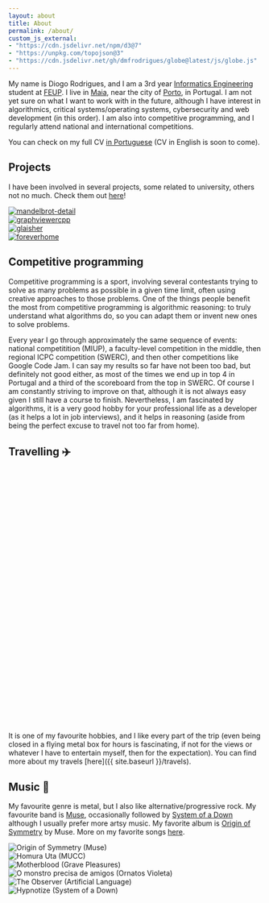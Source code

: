 ```yaml
---
layout: about
title: About
permalink: /about/
custom_js_external:
- "https://cdn.jsdelivr.net/npm/d3@7"
- "https://unpkg.com/topojson@3"
- "https://cdn.jsdelivr.net/gh/dmfrodrigues/globe@latest/js/globe.js"
---
```


My name is Diogo Rodrigues, and I am a 3rd year [Informatics Engineering](https://sigarra.up.pt/feup/en/cur_geral.cur_view?pv_curso_id=742) student at [FEUP](https://sigarra.up.pt/feup/en/WEB_PAGE.INICIAL). I live in [Maia](https://en.wikipedia.org/wiki/Maia,_Portugal), near the city of [Porto](https://en.wikipedia.org/wiki/Porto), in Portugal. I am not yet sure on what I want to work with in the future, although I have interest in algorithmics, critical systems/operating systems, cybersecurity and web development (in this order). I am also into competitive programming, and I regularly attend national and international competitions.

You can check on my full CV [in Portuguese](https://drive.google.com/uc?id=12vRqYdYs_r6E22g_MHJ5Fm8FdlEDVQVn) (CV in English is soon to come).

<div class="masonry-vertical">
<div markdown="1">

## Projects

I have been involved in several projects, some related to university, others not no much. Check them out [here](/projects/)!

<div class="projects-grid-container">
<div><a href="/projects/"><img src="https://i.imgur.com/69YCcZ8.png" alt="mandelbrot-detail"></a></div>
<div><a href="/projects/"><img src="https://i.imgur.com/zAOwCGe.png" alt="graphviewercpp"></a></div>
<div><a href="/projects/"><img src="https://i.imgur.com/PiqStSQ.jpg" alt="glaisher"></a></div>
<div><a href="/projects/"><img src="https://i.imgur.com/Y7H4LZl.png" alt="foreverhome"></a></div>
</div>

</div>
<div markdown="1">

## Competitive programming

Competitive programming is a sport, involving several contestants trying to solve as many problems as possible in a given time limit, often using creative approaches to those problems. One of the things people benefit the most from competitive programming is algorithmic reasoning: to truly understand what algorithms do, so you can adapt them or invent new ones to solve problems.

Every year I go through approximately the same sequence of events: national competitition (MIUP), a faculty-level competition in the middle, then regional ICPC competition (SWERC), and then other competitions like Google Code Jam. I can say my results so far have not been too bad, but definitely not good either, as most of the times we end up in top 4 in Portugal and a third of the scoreboard from the top in SWERC. Of course I am constantly striving to improve on that, although it is not always easy given I still have a course to finish. Nevertheless, I am fascinated by algorithms, it is a very good hobby for your professional life as a developer (as it helps a lot in job interviews), and it helps in reasoning (aside from being the perfect excuse to travel not too far from home).

</div>
<div markdown="1">

## Travelling ✈️

<svg id="globe" class="globe center" viewBox="0 0 400 400"></svg>
<script>
window.addEventListener("load", async function(){
    let globe = new Globe("svg#globe", 400);
    globe.rotation = [0, -10, 0];
    await globe.initialize();

    globe.nativeCountry("Portugal");

    {% for country in site.data.locations_visited.countries %}
        globe.highlightCountry("{{country.country}}");
    {% endfor %}

    globe.enableDrag();

    globe.registerRotation(10, 0.002);
});
</script>

It is one of my favourite hobbies, and I like every part of the trip (even being closed in a flying metal box for hours is fascinating, if not for the views or whatever I have to entertain myself, then for the expectation). You can find more about my travels [here]({{ site.baseurl }}/travels).

</div>
<div markdown="1">

## Music 🎸

My favourite genre is metal, but I also like alternative/progressive rock. My favourite band is [Muse](https://en.wikipedia.org/wiki/Muse_(band)), occasionally followed by [System of a Down](https://en.wikipedia.org/wiki/System_of_a_Down) although I usually prefer more artsy music. My favorite album is [Origin of Symmetry](https://en.wikipedia.org/wiki/Origin_of_Symmetry) by Muse. More on my favorite songs [here](/music/).

<div class="music-grid-container">
    <div><img src="https://i.scdn.co/image/ab67616d0000b2735225e9931a558f6d2f541a7d" alt="Origin of Symmetry (Muse)"></div>
    <div><img src="https://i.scdn.co/image/ab67616d0000b273f502bfcff38d0a27bf41dbab" alt="Homura Uta (MUCC)"></div>
    <div><img src="https://i.scdn.co/image/ab67616d0000b273cecde3079858fcb56021b7c7" alt="Motherblood (Grave Pleasures)"></div>
    <div><img src="https://upload.wikimedia.org/wikipedia/pt/7/77/Capamonstro.gif"   alt="O monstro precisa de amigos (Ornatos Violeta)"></div>
    <div><img src="https://i.scdn.co/image/ab67616d0000b273fb75066a81c90206179b5c24" alt="The Observer (Artificial Language)"></div>
    <div><img src="https://i.scdn.co/image/ab67616d0000b273f5e7b2e5adaa87430a3eccff" alt="Hypnotize (System of a Down)"></div>
</div>

</div>
</div>
